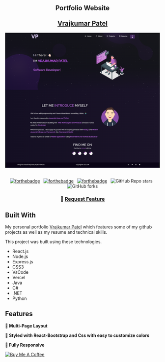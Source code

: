 <h2 align="center">
  Portfolio Website
  <br/>
  <br/>
  <a href="https://vrajkumar-patel.github.io/Portfolio/" target="_blank">Vrajkumar Patel</a>
</h2>
<div align="center">
  <img alt="Demo" src="./Images/read-me.png" />
</div>

<br/>

<center>

[![forthebadge](https://forthebadge.com/images/badges/built-with-love.svg)](https://forthebadge.com) &nbsp;
[![forthebadge](https://forthebadge.com/images/badges/made-with-javascript.svg)](https://forthebadge.com) &nbsp;
[![forthebadge](https://forthebadge.com/images/badges/open-source.svg)](https://forthebadge.com) &nbsp;
![GitHub Repo stars](https://img.shields.io/github/stars/soumyajit4419/Portfolio?color=red&logo=github&style=for-the-badge) &nbsp;
![GitHub forks](https://img.shields.io/github/forks/soumyajit4419/Portfolio?color=red&logo=github&style=for-the-badge)

</center>

<h3 align="center">
    🔹
    <a href="https://github.com/soumyajit4419/Portfolio/issues">Request Feature</a>
</h3>

## Built With

My personal portfolio <a href="https://vrajkumar-patel.github.io/Portfolio/" target="_blank">Vrajkumar Patel</a> which features some of my github projects as well as my resume and technical skills.<br/>

This project was built using these technologies.

- React.js
- Node.js
- Express.js
- CSS3
- VsCode
- Vercel
- Java
- C#
- .NET
- Python

## Features

**📖 Multi-Page Layout**

**🎨 Styled with React-Bootstrap and Css with easy to customize colors**

**📱 Fully Responsive**

<a href="https://buymeacoffee.com/vrajkumar" target="_blank"><img src="https://cdn.buymeacoffee.com/buttons/v2/default-violet.png" alt="Buy Me A Coffee" height= "60px" width= "217px" ></a>
